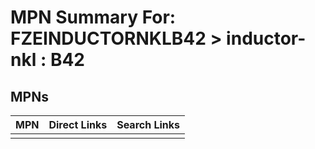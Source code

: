 



# MPN Summary For: FZEINDUCTORNKLB42 > inductor-nkl : B42

## MPNs
  

|MPN|Direct Links|Search Links|
| :--- | :--- | :--- |
||||
